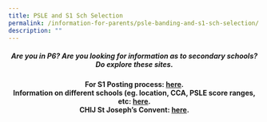 ```yaml
---
title: PSLE and S1 Sch Selection
permalink: /information-for-parents/psle-banding-and-s1-sch-selection/
description: ""
---
```

<h5 style="text-align: center;"><strong>Are you in P6? Are you looking for information as to secondary schools? </br>Do explore these sites.</strong></h5>
<p style="text-align: center;"><strong>For S1 Posting process: <a href="https://www.moe.gov.sg/secondary" target="_blank" rel="noopener">here</a>.<br /></strong>
	<strong>Information on different schools (eg. location, CCA, PSLE score ranges, etc: <a href="https://www.moe.gov.sg/schoolfinder?journey=Secondary%20school" target="_blank" rel="noopener">here</a>.<br /></strong>
	<strong>CHIJ St Joseph’s Convent: <a href="https://chijstjosephsconvent.moe.edu.sg/" target="_blank" rel="noopener">here</a>.</strong></p>